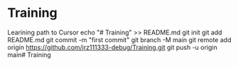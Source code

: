 # Training
Learining path to Cursor
echo "# Training" >> README.md
git init
git add README.md
git commit -m "first commit"
git branch -M main
git remote add origin https://github.com/jrz111333-debug/Training.git
git push -u origin main# Training
